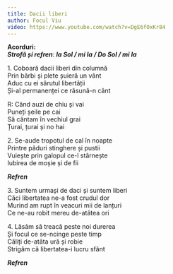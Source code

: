```yaml
---
title: Dacii liberi
author: Focul Viu
video: https://www.youtube.com/watch?v=DgE6fOxKr84
---
```


**Acorduri:**  
***Strofă și refren***: ***la Sol / mi la / Do Sol / mi la***  

1\. Coboară dacii liberi din columnă  
Prin bărbi și plete șuieră un vânt  
Aduc cu ei sărutul libertății  
Și-al permanenței ce răsună-n cânt  

R: Când auzi de chiu și vai  
Puneți șeile pe cai  
Să cântam în vechiul grai  
Țurai, țurai și no hai 

2\. Se-aude tropotul de cal în noapte  
Printre păduri stinghere și pustii  
Vuiește prin galopul ce-l stârnește  
Iubirea de moșie și de fii  

***Refren***  

3\. Suntem urmași de daci și suntem liberi  
Căci libertatea ne-a fost crudul dor  
Murind am rupt în veacuri mii de lanțuri  
Ce ne-au robit mereu de-atâtea ori  

4\. Lăsăm să treacă peste noi durerea  
Și focul ce se-ncinge peste timp  
Căliți de-atâta ură și robie  
Strigăm că libertatea-i lucru sfânt  

***Refren***  
